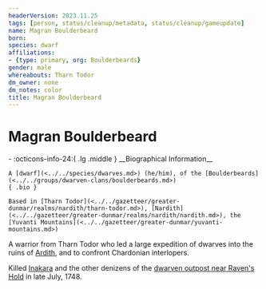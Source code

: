 ```yaml
---
headerVersion: 2023.11.25
tags: [person, status/cleanup/metadata, status/cleanup/gameupdate]
name: Magran Boulderbeard
born:
species: dwarf
affiliations:
- {type: primary, org: Boulderbeards}
gender: male
whereabouts: Tharn Todor
dm_owner: none
dm_notes: color
title: Magran Boulderbeard
---
```

# Magran Boulderbeard
<div class="grid cards ext-narrow-margin ext-one-column" markdown>
- :octicons-info-24:{ .lg .middle } __Biographical Information__

    A [dwarf](<../../species/dwarves.md>) (he/him), of the [Boulderbeards](<../../groups/dwarven-clans/boulderbeards.md>)  
    { .bio }

    Based in [Tharn Todor](<../../gazetteer/greater-dunmar/realms/nardith/tharn-todor.md>), [Nardith](<../../gazetteer/greater-dunmar/realms/nardith/nardith.md>), the [Yuvanti Mountains](<../../gazetteer/greater-dunmar/yuvanti-mountains.md>)
</div>


A warrior from Tharn Todor who led a large expedition of dwarves into the ruins of [Ardith](<../../gazetteer/central-highlands/dwarven-kingdoms/ardith.md>), and to confront Chardonian interlopers. 

Killed [Inakara](<../other-nonhumans/inakara.md>) and the other denizens of the [dwarven outpost near Raven's Hold](<../../gazetteer/greater-dunmar/dunmari-basin/dwarven-outpost-raven-s-hold.md>) in late July, 1748.
